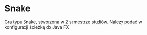 # Snake
Gra typu Snake, stworzona w 2 semestrze studiów.
Należy podać w konfiguracji ścieżkę do Java FX
